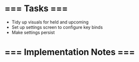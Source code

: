 # === Tasks ===
* Tidy up visuals for held and upcoming
* Set up settings screen to configure key binds
* Make settings persist

# === Implementation Notes ===



